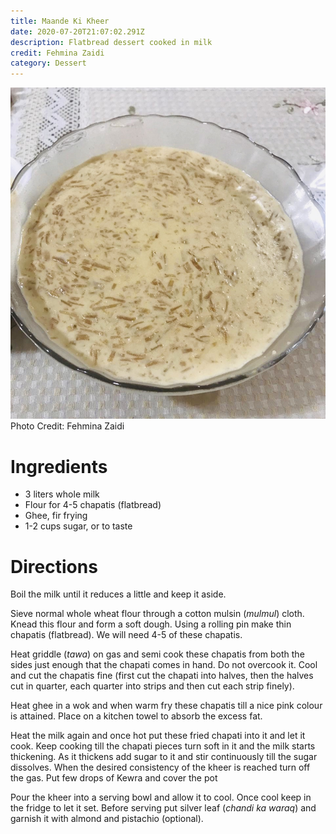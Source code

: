 ```yaml
---
title: Maande Ki Kheer
date: 2020-07-20T21:07:02.291Z
description: Flatbread dessert cooked in milk
credit: Fehmina Zaidi
category: Dessert
---
```

![kheer](78a1427f-daf1-45de-8a0a-ae1b0885bfa5.jpeg)
Photo Credit: Fehmina Zaidi  

# Ingredients
* 3 liters whole milk
* Flour for 4-5 chapatis (flatbread)
* Ghee, fir frying
* 1-2 cups sugar, or to taste

# Directions
Boil the milk until it reduces a little and keep it aside.

Sieve normal whole wheat flour through a cotton mulsin (_mulmul_) cloth. Knead this flour and form a soft dough. Using a rolling pin make thin chapatis (flatbread). We will need 4-5 of these chapatis. 

Heat griddle (_tawa_) on gas and semi cook these chapatis from both the sides just enough that the chapati comes in hand. Do not overcook it. Cool and cut the chapatis fine (first cut the chapati into halves, then the halves cut in quarter, each quarter into strips and then cut each strip finely).

Heat ghee in a wok and when warm fry these chapatis till a nice pink colour is attained. Place on a kitchen towel to absorb the excess fat.

Heat the milk again and once hot put these fried chapati into it and let it cook. Keep cooking till the chapati pieces turn soft in it and the milk starts thickening. As it thickens add sugar to it and stir continuously till the sugar dissolves. When the desired consistency of the kheer is reached turn off the gas. Put few drops of Kewra and cover the pot 

Pour the kheer into a serving bowl and allow it to cool. Once cool keep in the fridge to let it set. Before serving put silver leaf (_chandi ka waraq_) and garnish it with almond and pistachio (optional).

